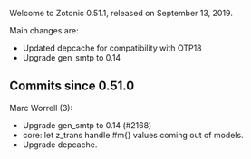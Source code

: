 Welcome to Zotonic 0.51.1, released on September 13, 2019.

Main changes are:

*   Updated depcache for compatibility with OTP18
*   Upgrade gen\_smtp to 0.14



Commits since 0.51.0
--------------------

Marc Worrell (3):

*   Upgrade gen\_smtp to 0.14 (#2168)
*   core: let z\_trans handle #m\{\} values coming out of models.
*   Upgrade depcache.